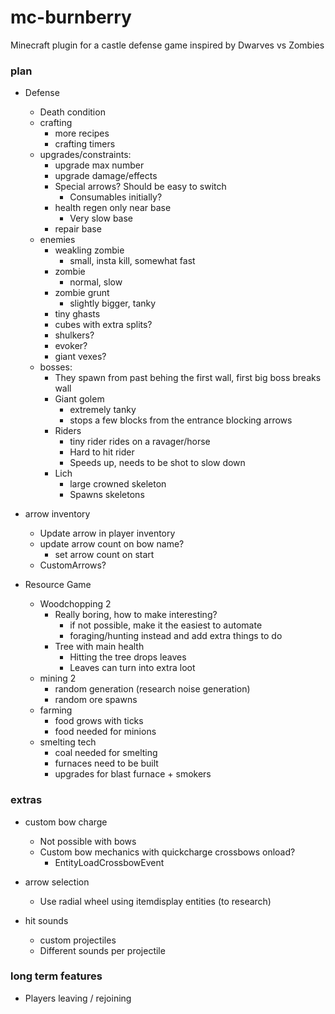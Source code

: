 # mc-burnberry
Minecraft plugin for a castle defense game inspired by Dwarves vs Zombies

### plan

- Defense
  - Death condition
  - crafting
    - more recipes
    - crafting timers
  - upgrades/constraints:
      - upgrade max number
      - upgrade damage/effects
      - Special arrows? Should be easy to switch
        - Consumables initially?
     - health regen only near base
       - Very slow base 
     - repair base
  - enemies
    - weakling zombie
      - small, insta kill, somewhat fast
    - zombie
      - normal, slow
    - zombie grunt
      - slightly bigger, tanky
    - tiny ghasts
    - cubes with extra splits?
    - shulkers?
    - evoker?
    - giant vexes?
  - bosses:
    - They spawn from past behing the first wall, first big boss breaks wall
    - Giant golem
      - extremely tanky
      - stops a few blocks from the entrance blocking arrows
    - Riders
      - tiny rider rides on a ravager/horse
      - Hard to hit rider
      - Speeds up, needs to be shot to slow down
    - Lich
      - large crowned skeleton
      - Spawns skeletons

- arrow inventory
  - Update arrow in player inventory
  - update arrow count on bow name?
    - set arrow count on start
  + CustomArrows?

- Resource Game
  - Woodchopping 2
    - Really boring, how to make interesting?
      - if not possible, make it the easiest to automate
      - foraging/hunting instead and add extra things to do
    - Tree with main health
      - Hitting the tree drops leaves
      - Leaves can turn into extra loot
  - mining 2
    - random generation (research noise generation)
    - random ore spawns
  - farming
    - food grows with ticks
    - food needed for minions
  - smelting tech
    - coal needed for smelting
    - furnaces need to be built
    - upgrades for blast furnace + smokers

### extras
- custom bow charge
  - Not possible with bows
  - Custom bow mechanics with quickcharge crossbows onload?
    - EntityLoadCrossbowEvent

- arrow selection
  - Use radial wheel using itemdisplay entities (to research)

- hit sounds
  - custom projectiles
  - Different sounds per projectile

### long term features
- Players leaving / rejoining
